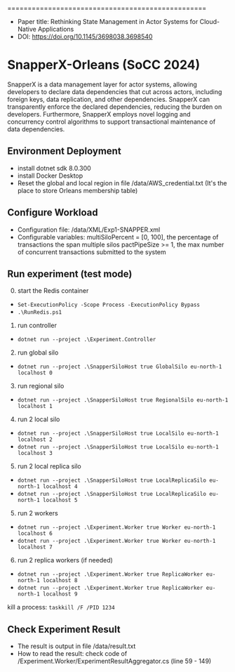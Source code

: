 =================================================

- Paper title: Rethinking State Management in Actor Systems for Cloud-Native Applications
- DOI: https://doi.org/10.1145/3698038.3698540

# SnapperX-Orleans (SoCC 2024)

SnapperX is a data management layer for actor systems, allowing developers to declare data dependencies that cut across actors, including foreign keys, data replication, and other dependencies. SnapperX can transparently enforce the declared dependencies, reducing the burden on developers. Furthermore, SnapperX employs novel logging and concurrency control algorithms to support transactional maintenance of data dependencies.

## Environment Deployment
- install dotnet sdk 8.0.300
- install Docker Desktop
- Reset the global and local region in file /data/AWS_credential.txt (It's the place to store Orleans membership table)

## Configure Workload
- Configuration file: /data/XML/Exp1-SNAPPER.xml
- Configurable variables: 
  multiSiloPercent = [0, 100], the percentage of transactions the span multiple silos
  pactPipeSize >= 1, the max number of concurrent transactions submitted to the system 

## Run experiment (test mode)
0. start the Redis container
- `Set-ExecutionPolicy -Scope Process -ExecutionPolicy Bypass`
- `.\RunRedis.ps1`

1. run controller
- `dotnet run --project .\Experiment.Controller`

2. run global silo
- `dotnet run --project .\SnapperSiloHost true GlobalSilo eu-north-1 localhost 0`

3. run regional silo
- `dotnet run --project .\SnapperSiloHost true RegionalSilo eu-north-1 localhost 1`

4. run 2 local silo
- `dotnet run --project .\SnapperSiloHost true LocalSilo eu-north-1 localhost 2`
- `dotnet run --project .\SnapperSiloHost true LocalSilo eu-north-1 localhost 3`

5. run 2 local replica silo
- `dotnet run --project .\SnapperSiloHost true LocalReplicaSilo eu-north-1 localhost 4`
- `dotnet run --project .\SnapperSiloHost true LocalReplicaSilo eu-north-1 localhost 5`

5. run 2 workers
- `dotnet run --project .\Experiment.Worker true Worker eu-north-1 localhost 6`
- `dotnet run --project .\Experiment.Worker true Worker eu-north-1 localhost 7`

6. run 2 replica workers (if needed)
- `dotnet run --project .\Experiment.Worker true ReplicaWorker eu-north-1 localhost 8`
- `dotnet run --project .\Experiment.Worker true ReplicaWorker eu-north-1 localhost 9`

kill a process: `taskkill /F /PID 1234`

## Check Experiment Result
- The result is output in file /data/result.txt
- How to read the result: check code of /Experiment.Worker/ExperimentResultAggregator.cs (line 59 - 149)